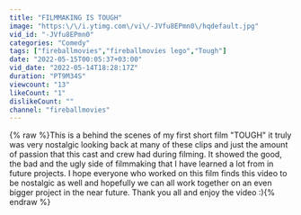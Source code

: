 ```yaml
---
title: "FILMMAKING IS TOUGH"
image: "https:\/\/i.ytimg.com\/vi\/-JVfu8EPmn0\/hqdefault.jpg"
vid_id: "-JVfu8EPmn0"
categories: "Comedy"
tags: ["fireballmovies","fireballmovies lego","Tough"]
date: "2022-05-15T00:05:37+03:00"
vid_date: "2022-05-14T18:28:17Z"
duration: "PT9M34S"
viewcount: "13"
likeCount: "1"
dislikeCount: ""
channel: "fireballmovies"
---
```

{% raw %}This is a behind the scenes of my first short film &quot;TOUGH&quot; it truly was very nostalgic looking back at many of these clips and just the amount of passion that this cast and crew had during filming. It showed the good, the bad and the ugly side of filmmaking that I have learned a lot from in future projects. I hope everyone who worked on this film finds this video to be nostalgic as well and hopefully we can all work together on an even bigger project in the near future. Thank you all and enjoy the video :){% endraw %}

